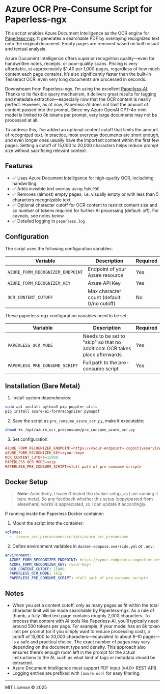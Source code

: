 # Azure OCR Pre-Consume Script for Paperless-ngx

This script enables Azure Document Intelligence as the OCR engine for [Paperless-ngx](https://github.com/paperless-ngx/paperless-ngx). It generates a searchable PDF by overlaying recognized text onto the original document. Empty pages are removed based on both visual and textual analysis.

Azure Document Intelligence offers superior recognition quality—even for handwritten notes, receipts, or poor-quality scans. Pricing is very affordable, at approximately $1.40 per 1,000 pages, regardless of how much content each page contains. It’s also significantly faster than the built-in Tesseract OCR: even very long documents are processed in seconds.

Downstream from Paperless-ngx, I’m using the excellent [Paperless-AI](https://github.com/clusterzx/paperless-ai). Thanks to its flexible query mechanism, it delivers great results for tagging and metadata extraction—especially now that the OCR content is nearly perfect. However, as of now, Paperless-AI does not limit the amount of content passed into the prompt. Since my Azure OpenAI GPT-4o-mini model is limited to 8k tokens per prompt, very large documents may not be processed at all.

To address this, I’ve added an optional content cutoff that limits the amount of recognized text. In practice, most everyday documents are short enough, and even longer ones usually have the important content within the first few pages. Setting a cutoff of 15,000 to 20,000 characters helps reduce prompt size without sacrificing relevant context.

## Features

- ✅ Uses Azure Document Intelligence for high-quality OCR, includinhg handwriting
- ✅ Adds invisible text overlay using `PyMuPDF`
- ✅ Removes (almost) empty pages, i.e. visually empty or with less than 5 characters recognizable text
- ✅ Optional character cutoff for OCR content to restrict content size and so number of tokens required for further AI processing (default: off). For caveats, see notes below.
- ✅ Detailed logging in `paperless.log`

## Configuration

The script uses the following configuration variables:

| Variable                       | Description                                 | Required |
|--------------------------------|---------------------------------------------|----------|
| `AZURE_FORM_RECOGNIZER_ENDPOINT` | Endpoint of your Azure resource             | Yes      |
| `AZURE_FORM_RECOGNIZER_KEY`      | Azure API Key                               | Yes      |
| `OCR_CONTENT_CUTOFF`             | Max character count (default: 0/no cutoff) | No   |

These paperless-ngx configuration variables need to be set:

| Variable                       | Description                                 | Required |
|--------------------------------|---------------------------------------------|----------|
| `PAPERLESS_OCR_MODE`             | Needs to be set to "skip" so that no additional OCR takes place afterwards | Yes   |
| `PAPERLESS_PRE_CONSUME_SCRIPT`   | Full path to the pre-consume script | Yes   |

## Installation (Bare Metal)

1. Install system dependencies:

```bash
sudo apt install python3-pip poppler-utils
pip install azure-ai-formrecognizer pymupdf
```

2. Save the script as `pre_consume_azure_ocr.py`, make it executable:

```bash
chmod +x /opt/azure_ocr_preconsume/pre_consume_azure_ocr.py
```

3. Set configuration:

```paperless.conf
AZURE_FORM_RECOGNIZER_ENDPOINT=https://<your-endpoint>.cognitiveservices.azure.com/
AZURE_FORM_RECOGNIZER_KEY=<your-key>
OCR_CONTENT_CUTOFF=15000
PAPERLESS_OCR_MODE=skip
PAPERLESS_PRE_CONSUME_SCRIPT=<full path of pre-consume script>
```

## Docker Setup

> **Note:** Admittedly, I haven't tested the docker setup, as I am running it bare metal. So any feedback whether this setup (copy/pasted from elsewhere) works is appreciated, so I can update it accordingly.

If running inside the Paperless Docker container:

1. Mount the script into the container:

```yaml
volumes:
  - ./azure_ocr_preconsume:/scripts/azure_ocr_preconsume
```

2. Define environment variables in `docker-compose.override.yml` or `.env`:

```yaml
environment:
  AZURE_FORM_RECOGNIZER_ENDPOINT: https://<your-endpoint>.cognitiveservices.azure.com/
  AZURE_FORM_RECOGNIZER_KEY: <your-key>
  OCR_CONTENT_CUTOFF: 15000
  PAPERLESS_OCR_MODE: skip
  PAPERLESS_PRE_CONSUME_SCRIPT: <full path of pre-consume script>
```

## Notes

- When you set a content cutoff, only as many pages as fit within the total character limit will be made searchable by Paperless-ngx. As a rule of thumb, a fully filled text page contains roughly 2,000 characters. To process that content with AI tools like Paperless-AI, you’ll typically need around 500 tokens per page. For example, if your model has an 8k token limit per prompt (or if you simply want to reduce processing cost), a cutoff of 15,000 to 20,000 characters—equivalent to about 8–10 pages—is a safe and practical choice. The exact number of pages may vary depending on the document type and density. This approach also ensures there’s enough room left in the prompt for the actual instructions to the AI, such as what kind of tags or metadata should be extracted.
- Azure Document Intelligence must support PDF input (v4.0+ REST API).
- Logging entries are prefixed with `[azure.ocr]` for easy filtering.

---

MIT License © 2025

